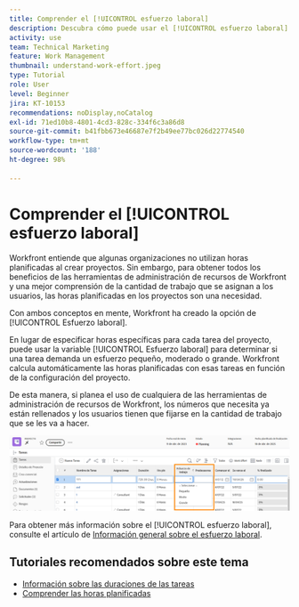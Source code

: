 ```yaml
---
title: Comprender el [!UICONTROL esfuerzo laboral]
description: Descubra cómo puede usar el [!UICONTROL esfuerzo laboral] para obtener una estimación rápida de las horas planificadas en la cronología del proyecto.
activity: use
team: Technical Marketing
feature: Work Management
thumbnail: understand-work-effort.jpeg
type: Tutorial
role: User
level: Beginner
jira: KT-10153
recommendations: noDisplay,noCatalog
exl-id: 71ed10b8-4801-4cd3-828c-334f6c3a86d8
source-git-commit: b41fbb673e46687e7f2b49ee77bc026d22774540
workflow-type: tm+mt
source-wordcount: '188'
ht-degree: 98%

---
```


# Comprender el [!UICONTROL esfuerzo laboral]

Workfront entiende que algunas organizaciones no utilizan horas planificadas al crear proyectos. Sin embargo, para obtener todos los beneficios de las herramientas de administración de recursos de Workfront y una mejor comprensión de la cantidad de trabajo que se asignan a los usuarios, las horas planificadas en los proyectos son una necesidad.

Con ambos conceptos en mente, Workfront ha creado la opción de [!UICONTROL Esfuerzo laboral].

En lugar de especificar horas específicas para cada tarea del proyecto, puede usar la variable [!UICONTROL Esfuerzo laboral] para determinar si una tarea demanda un esfuerzo pequeño, moderado o grande. Workfront calcula automáticamente las horas planificadas con esas tareas en función de la configuración del proyecto.

De esta manera, si planea el uso de cualquiera de las herramientas de administración de recursos de Workfront, los números que necesita ya están rellenados y los usuarios tienen que fijarse en la cantidad de trabajo que se les va a hacer.

![Lista de tareas del proyecto con la columna [!UICONTROL Esfuerzo laboral] ](assets/planner-fund-work-effort.png)

Para obtener más información sobre el [!UICONTROL esfuerzo laboral], consulte el artículo de [Información general sobre el esfuerzo laboral](https://experienceleague.adobe.com/docs/workfront/using/manage-work/tasks/task-information/work-effort.html?lang=es).

## Tutoriales recomendados sobre este tema

* [Información sobre las duraciones de las tareas](https://experienceleague.adobe.com/en/docs/workfront-learn/tutorials-workfront/manage-work/tasks/understand-task-durations)
* [Comprender las horas planificadas](https://experienceleague.adobe.com/en/docs/workfront-learn/tutorials-workfront/manage-work/tasks/understand-planned-hours)
